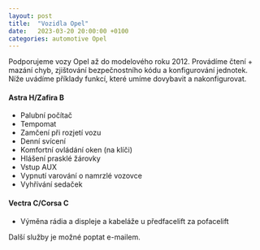 ```yaml
---
layout: post
title:  "Vozidla Opel"
date:   2023-03-20 20:00:00 +0100
categories: automotive Opel
---
```

Podporujeme vozy Opel až do modelového roku 2012. Provádíme čtení + mazání chyb, zjištování bezpečnostního kódu a konfigurování jednotek. Níže uvádíme příklady funkcí, které umíme dovybavit a nakonfigurovat.

#### Astra H/Zafira B
* Palubní počítač
* Tempomat
* Zamčení při rozjetí vozu
* Denní svícení
* Komfortní ovládání oken (na klíči)
* Hlášení prasklé žárovky
* Vstup AUX
* Vypnutí varování o namrzlé vozovce
* Vyhřívání sedaček

#### Vectra C/Corsa C
* Výměna rádia a displeje a kabeláže u předfacelift za pofacelift

Další služby je možné poptat e-mailem.

